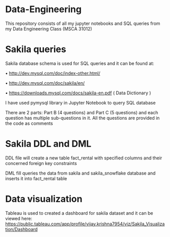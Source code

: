 # Data-Engineering
This repository consists of all my jupyter notebooks and SQL queries from my Data Engineering Class (MSCA 31012)

# Sakila queries
Sakila database schema is used for SQL queries and it can be found at:

• http://dev.mysql.com/doc/index-other.html/

• http://dev.mysql.com/doc/sakila/en/

• https://downloads.mysql.com/docs/sakila-en.pdf ( Data Dictionary )

I have used pymysql library in Jupyter Notebook to query SQL database

There are 2 parts: Part B (4 questions) and Part C (5 questions) and each question has multiple sub-questions in it.
All the questions are provided in the code as comments

# Sakila DDL and DML

DDL file will create a new table fact_rental with specified columns and their concerned foreign key constraints

DML fill queries the data from sakila and sakila_snowflake database and inserts it into fact_rental table

# Data visualization

Tableau is used to created a dashboard for sakila dataset and it can be viewed here: https://public.tableau.com/app/profile/vijay.krishna7954/viz/Sakila_Visualization/Dashboard
